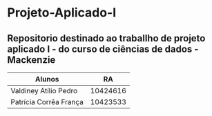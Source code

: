 # Projeto-Aplicado-I
## Repositorio destinado ao traballho de projeto aplicado I - do curso de ciências de dados - Mackenzie

| Alunos | RA |
| --- | --- |
| Valdiney Atílio Pedro | 10424616 |
| Patrícia Corrêa França | 10423533 |

